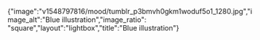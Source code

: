 {"image":"v1548797816/mood/tumblr_p3bmvh0gkm1woduf5o1_1280.jpg","image_alt":"Blue illustration","image_ratio": "square","layout":"lightbox","title":"Blue illustration"}